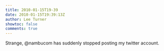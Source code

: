 ```yaml
---
title: 2010-01-15T19-39
date: 2010-01-15T19:39:13Z
author: Lee Turner
showtoc: false
comments: true
---
```


Strange, @nambucom has suddenly stopped posting my twitter account.

